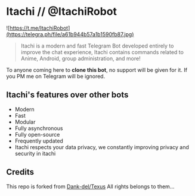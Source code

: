 # Itachi // @ItachiRobot
 
 ![https://t.me/ItachiRobot](https://telegra.ph/file/a61b944b57a1b1590fb87.jpg)
 >  Itachi is a modern and fast Telegram Bot developed entirely to improve the chat experience,
>  Itachi contains commands related to Anime, Android, group administration, and more!

To anyone coming here to **clone this bot**, no support will be given for it. If you PM me on Telegram will be ignored.

## Itachi's features over other bots

* Modern
* Fast
* Modular
* Fully asynchronous
* Fully open-source
* Frequently updated
* Itachi respects your data privacy, we constantly improving privacy and security in itachi

## Credits
This repo is forked from [Dank-del/Texus](https://gitlab.com/Dank-del/texus) All rights belongs to them...
